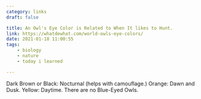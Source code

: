 ```yaml
---
category: links
draft: false

title: An Owl's Eye Color is Related to When It likes to Hunt.
link: https://whatdewhat.com/world-owls-eye-colors/
date: 2021-01-18 11:00:55
tags:
    - biology
    - nature
    - today i learned

---
```


Dark Brown or Black: Nocturnal (helps with camouflage.) Orange: Dawn and Dusk. Yellow: Daytime. There are no Blue-Eyed Owls.

